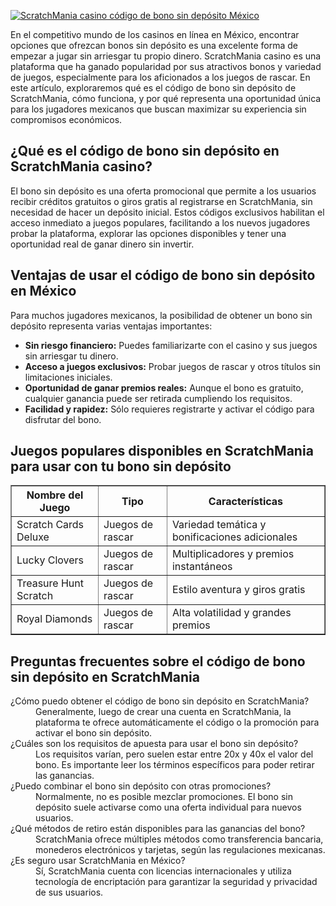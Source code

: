 [![ScratchMania casino código de bono sin depósito México](https://123-caf.pages.dev/gitsignup.png)](https://vrmoo.ru/Bt82HjjY)

<p>En el competitivo mundo de los casinos en línea en México, encontrar opciones que ofrezcan bonos sin depósito es una excelente forma de empezar a jugar sin arriesgar tu propio dinero. ScratchMania casino es una plataforma que ha ganado popularidad por sus atractivos bonos y variedad de juegos, especialmente para los aficionados a los juegos de rascar. En este artículo, exploraremos qué es el código de bono sin depósito de ScratchMania, cómo funciona, y por qué representa una oportunidad única para los jugadores mexicanos que buscan maximizar su experiencia sin compromisos económicos.</p>  <h2>¿Qué es el código de bono sin depósito en ScratchMania casino?</h2> <p>El bono sin depósito es una oferta promocional que permite a los usuarios recibir créditos gratuitos o giros gratis al registrarse en ScratchMania, sin necesidad de hacer un depósito inicial. Estos códigos exclusivos habilitan el acceso inmediato a juegos populares, facilitando a los nuevos jugadores probar la plataforma, explorar las opciones disponibles y tener una oportunidad real de ganar dinero sin invertir.</p>  <h2>Ventajas de usar el código de bono sin depósito en México</h2> <p>Para muchos jugadores mexicanos, la posibilidad de obtener un bono sin depósito representa varias ventajas importantes:</p> <ul>   <li><strong>Sin riesgo financiero:</strong> Puedes familiarizarte con el casino y sus juegos sin arriesgar tu dinero.</li>   <li><strong>Acceso a juegos exclusivos:</strong> Probar juegos de rascar y otros títulos sin limitaciones iniciales.</li>   <li><strong>Oportunidad de ganar premios reales:</strong> Aunque el bono es gratuito, cualquier ganancia puede ser retirada cumpliendo los requisitos.</li>   <li><strong>Facilidad y rapidez:</strong> Sólo requieres registrarte y activar el código para disfrutar del bono.</li> </ul>  <h2>Juegos populares disponibles en ScratchMania para usar con tu bono sin depósito</h2> <table border="1" cellpadding="5" cellspacing="0">   <thead>     <tr>       <th>Nombre del Juego</th>       <th>Tipo</th>       <th>Características</th>     </tr>   </thead>   <tbody>     <tr>       <td>Scratch Cards Deluxe</td>       <td>Juegos de rascar</td>       <td>Variedad temática y bonificaciones adicionales</td>     </tr>     <tr>       <td>Lucky Clovers</td>       <td>Juegos de rascar</td>       <td>Multiplicadores y premios instantáneos</td>     </tr>     <tr>       <td>Treasure Hunt Scratch</td>       <td>Juegos de rascar</td>       <td>Estilo aventura y giros gratis</td>     </tr>     <tr>       <td>Royal Diamonds</td>       <td>Juegos de rascar</td>       <td>Alta volatilidad y grandes premios</td>     </tr>   </tbody> </table>  <h2>Preguntas frecuentes sobre el código de bono sin depósito en ScratchMania</h2> <dl>   <dt>¿Cómo puedo obtener el código de bono sin depósito en ScratchMania?</dt>   <dd>Generalmente, luego de crear una cuenta en ScratchMania, la plataforma te ofrece automáticamente el código o la promoción para activar el bono sin depósito.</dd>    <dt>¿Cuáles son los requisitos de apuesta para usar el bono sin depósito?</dt>   <dd>Los requisitos varían, pero suelen estar entre 20x y 40x el valor del bono. Es importante leer los términos específicos para poder retirar las ganancias.</dd>    <dt>¿Puedo combinar el bono sin depósito con otras promociones?</dt>   <dd>Normalmente, no es posible mezclar promociones. El bono sin depósito suele activarse como una oferta individual para nuevos usuarios.</dd>    <dt>¿Qué métodos de retiro están disponibles para las ganancias del bono?</dt>   <dd>ScratchMania ofrece múltiples métodos como transferencia bancaria, monederos electrónicos y tarjetas, según las regulaciones mexicanas.</dd>    <dt>¿Es seguro usar ScratchMania en México?</dt>   <dd>Sí, ScratchMania cuenta con licencias internacionales y utiliza tecnología de encriptación para garantizar la seguridad y privacidad de sus usuarios.</dd> </dl>